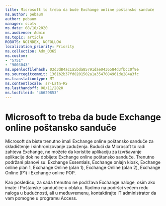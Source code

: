 ```yaml
---
title: Microsoft to treba da bude Exchange online poštansko sanduče
ms.author: pebaum
author: pebaum
manager: scotv
ms.date: 08/10/2020
ms.audience: Admin
ms.topic: article
ROBOTS: NOINDEX, NOFOLLOW
localization_priority: Priority
ms.collection: Adm_O365
ms.custom:
- "5751"
- "9003043"
ms.openlocfilehash: 03d3d84ac1a5bda85791dae0436584d3fbcc0f9e
ms.sourcegitcommit: 1361b2b37fd0201502a1a3547084961de284a3fc
ms.translationtype: MT
ms.contentlocale: sr-Latn-RS
ms.lasthandoff: 08/11/2020
ms.locfileid: "46629853"
---
```

# <a name="microsoft-to-do-requires-an-exchange-online-mailbox"></a>Microsoft to treba da bude Exchange online poštansko sanduče

Microsoft da biste trenutno imali Exchange online poštansko sanduče za skladištenje i sinhronizovanje zaduženja. Budući da Microsoft to radi zahteva Exchange, ne možete da koristite aplikaciju za izvršavanje aplikacije dok ne dobijete Exchange online poštansko sanduče. Trenutno podržani planovi su: Exchange Essentials, Exchange onlajn kiosk, Exchange online plan 1, Exchange Online (plan 1), Exchange Online (plan 2), Exchange Online (P1) i Exchange online POP.

Kao posledicu, za sada trenutno ne podržava Exchange naloge, osim ako imate i Poštanske sandučiće u oblaku. Radimo na podršci većem redu naloga u budućnosti, ali u međuvremenu, kontaktirajte IT administrator da vam pomogne u programu Access.